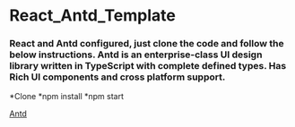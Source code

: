 # React_Antd_Template

### React and Antd configured, just clone the code and follow the below instructions. Antd is an enterprise-class UI design library written in TypeScript with complete defined types. Has Rich UI components and cross platform support.

*Clone
*npm install
*npm start

[Antd](https://ant.design/)


